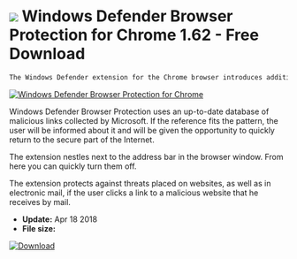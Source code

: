 # ![](https://cdn.softexe.net/static/icon/3/windows-defender-browser-protection-dla-chrome-10372.png) Windows Defender Browser Protection for Chrome 1.62 - Free Download

```sh
The Windows Defender extension for the Chrome browser introduces additional protection for browsing. The extension protects in real time against various threats, such as phishing and spreading websites.
```
[![Windows Defender Browser Protection for Chrome](https://gallery.dpcdn.pl/imgc/Tools/81906/g_-_420x350_1.5_-_x8981c36f-ad59-4a16-bf68-2c8d41c5c27e.png)](https://softexe.net/win/internet/browser-add-ons/windows-defender-browser-protection-for-chrome:pRcgb.html)

Windows Defender Browser Protection uses an up-to-date database of malicious links collected by Microsoft. If the reference fits the pattern, the user will be informed about it and will be given the opportunity to quickly return to the secure part of the Internet. 
 
 
 The extension nestles next to the address bar in the browser window. From here you can quickly turn them off. 
 
 
 The extension protects against threats placed on websites, as well as in electronic mail, if the user clicks a link to a malicious website that he receives by mail.


- **Update:** Apr 18 2018
- **File size:** 

[![Download](https://cdn.softexe.net/static/img/download.png)](https://softexe.net/win/internet/browser-add-ons/windows-defender-browser-protection-for-chrome:pRcgb.html)

